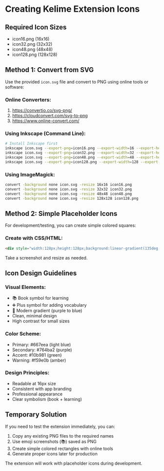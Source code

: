 # Creating Kelime Extension Icons

## Required Icon Sizes
- icon16.png (16x16)
- icon32.png (32x32) 
- icon48.png (48x48)
- icon128.png (128x128)

## Method 1: Convert from SVG

Use the provided `icon.svg` file and convert to PNG using online tools or software:

### Online Converters:
1. https://convertio.co/svg-png/
2. https://cloudconvert.com/svg-to-png
3. https://www.online-convert.com/

### Using Inkscape (Command Line):
```bash
# Install Inkscape first
inkscape icon.svg --export-png=icon16.png --export-width=16 --export-height=16
inkscape icon.svg --export-png=icon32.png --export-width=32 --export-height=32
inkscape icon.svg --export-png=icon48.png --export-width=48 --export-height=48
inkscape icon.svg --export-png=icon128.png --export-width=128 --export-height=128
```

### Using ImageMagick:
```bash
convert -background none icon.svg -resize 16x16 icon16.png
convert -background none icon.svg -resize 32x32 icon32.png
convert -background none icon.svg -resize 48x48 icon48.png
convert -background none icon.svg -resize 128x128 icon128.png
```

## Method 2: Simple Placeholder Icons

For development/testing, you can create simple colored squares:

### Create with CSS/HTML:
```html
<div style="width:128px;height:128px;background:linear-gradient(135deg,#667eea,#764ba2);border-radius:16px;display:flex;align-items:center;justify-content:center;color:white;font-size:48px;font-family:sans-serif;">📚</div>
```

Take a screenshot and resize as needed.

## Icon Design Guidelines

### Visual Elements:
- 📚 Book symbol for learning
- ➕ Plus symbol for adding vocabulary
- 🎯 Modern gradient (purple to blue)
- Clean, minimal design
- High contrast for small sizes

### Color Scheme:
- Primary: #667eea (light blue)
- Secondary: #764ba2 (purple)
- Accent: #10b981 (green)
- Warning: #f59e0b (amber)

### Design Principles:
- Readable at 16px size
- Consistent with app branding
- Professional appearance
- Clear symbolism (book + learning)

## Temporary Solution

If you need to test the extension immediately, you can:

1. Copy any existing PNG files to the required names
2. Use emoji screenshots (📚) saved as PNG
3. Create simple colored rectangles with online tools
4. Generate proper icons later for production

The extension will work with placeholder icons during development. 